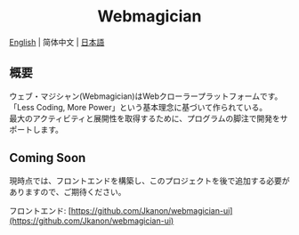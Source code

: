 <h1 align="center">Webmagician</h1>

[English](./README.md) | 简体中文 | [日本語](./README.ja-JP.md)

## 概要
ウェブ・マジシャン(Webmagician)はWebクローラープラットフォームです。「Less Coding, More Power」という基本理念に基づいて作られている。<br/>
最大のアクティビティと展開性を取得するために、プログラムの脚注で開発をサポートします。

## Coming Soon
現時点では、フロントエンドを構築し、このプロジェクトを後で追加する必要がありますので、ご期待ください。

フロントエンド: [https://github.com/Jkanon/webmagician-ui](https://github.com/Jkanon/webmagician-ui)

